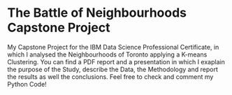 # The Battle of Neighbourhoods Capstone Project
My Capstone Project for the IBM Data Science Professional Certificate, in which I analysed the Neighbourhoods of Toronto applying a K-means Clustering.
You can find a PDF report and a presentation in which I exaplain the purpose of the Study, describe the Data, the Methodology and report the results as well the conclusions.
Feel free to check and comment my Python Code! 
